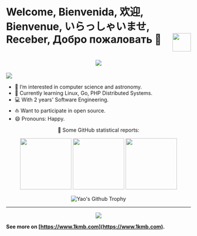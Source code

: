 # Welcome, Bienvenida, 欢迎, Bienvenue, いらっしゃいませ, Receber, Добро пожаловать 👋 <img src="https://cdn.jsdelivr.net/gh/sy-records/staticfile@master/images/202007/huaji.gif" align="right" height="50" />

<h1 align="center">
  <a href="https://1kmb.com/">
    <img src="https://readme-typing-svg.herokuapp.com/?lines=fmt.Println(%22Hope%20you%20happy%20everyday%22);&center=true&size=19">
  </a>
</h1>

<img src="https://cdn.jsdelivr.net/gh/cexll/staticfile/images/header.png"/>

- 🔭 I’m interested in computer science and astronomy.
- 🌱 Currently learning Linux, Go, PHP Distributed Systems.
- 💻 With 2 years' Software Engineering.
- ⛵ Want to participate in open source.
- 😄 Pronouns: Happy.


<p align="center">
  👑   Some GitHub statistical reports:
</p>


<p align="center">
<img  src="https://github-profile-summary-cards.vercel.app/api/cards/repos-per-language?username=topyao&theme=github" height="140"/>
<img  src="https://github-profile-summary-cards.vercel.app/api/cards/most-commit-language?username=topyao&theme=github" height="140"/>
<img  src="https://github-profile-summary-cards.vercel.app/api/cards/stats?username=topyao&theme=github" height="140" />
</p>

<p align="center">
<img align="center" src="https://github-profile-trophy.vercel.app/?username=topyao&column=7" alt="Yao's Github Trophy" />
</p>
<!-- <p align="center">
<img align="center" src="https://github-readme-streak-stats.herokuapp.com/?user=topyao&hide_border=true&count_private=true" hight="200" />
</p> -->
</details>
<hr>
<p align="center">
<div align="center"><img src="https://quotes-github-readme.vercel.app/api?type=horizontal&theme=light"></div>
</p>

**See more on [https://www.1kmb.com](https://www.1kmb.com).**
